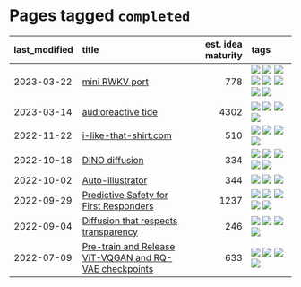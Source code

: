 # Pages tagged `completed`

|last_modified|title|est. idea maturity|tags
|:---|:---|---:|:---|
|2023-03-22|[mini RWKV port](../rust_rwkv.md)|778|[![](https://img.shields.io/badge/tag-RNN-fe76cf)](../tags/RNN.md) [![](https://img.shields.io/badge/tag-completed-fda5ff)](../tags/completed.md) [![](https://img.shields.io/badge/tag-experimental-4bcfd8)](../tags/experimental.md) [![](https://img.shields.io/badge/tag-ggml-8fb3d)](../tags/ggml.md) [![](https://img.shields.io/badge/tag-mobilenet-8a140)](../tags/mobilenet.md) [![](https://img.shields.io/badge/tag-model_compression-83cbca)](../tags/model_compression.md) [![](https://img.shields.io/badge/tag-tooling-834fc2)](../tags/tooling.md) [![](https://img.shields.io/badge/tag-wip-4d35f9)](../tags/wip.md)|
|2023-03-14|[audioreactive tide](../audioreactive_tide.md)|4302|[![](https://img.shields.io/badge/tag-animation-fecb83)](../tags/animation.md) [![](https://img.shields.io/badge/tag-completed-fda5ff)](../tags/completed.md) [![](https://img.shields.io/badge/tag-experimental-4bcfd8)](../tags/experimental.md) [![](https://img.shields.io/badge/tag-publication-eac1b9)](../tags/publication.md)|
|2022-11-22|[i-like-that-shirt.com](../ilikethatshirt.com.md)|510|[![](https://img.shields.io/badge/tag-accessibility-d548d8)](../tags/accessibility.md) [![](https://img.shields.io/badge/tag-completed-fda5ff)](../tags/completed.md) [![](https://img.shields.io/badge/tag-publicgood-da6994)](../tags/publicgood.md) [![](https://img.shields.io/badge/tag-tooling-834fc2)](../tags/tooling.md)|
|2022-10-18|[DINO diffusion](../DINO-diffusion.md)|334|[![](https://img.shields.io/badge/tag-completed-fda5ff)](../tags/completed.md) [![](https://img.shields.io/badge/tag-experimental-4bcfd8)](../tags/experimental.md) [![](https://img.shields.io/badge/tag-nerf-6a156e)](../tags/nerf.md) [![](https://img.shields.io/badge/tag-tooling-834fc2)](../tags/tooling.md) [![](https://img.shields.io/badge/tag-wip-4d35f9)](../tags/wip.md)|
|2022-10-02|[Auto-illustrator](../auto-illustrator.md)|344|[![](https://img.shields.io/badge/tag-completed-fda5ff)](../tags/completed.md) [![](https://img.shields.io/badge/tag-prompting-2b1421)](../tags/prompting.md) [![](https://img.shields.io/badge/tag-tooling-834fc2)](../tags/tooling.md)|
|2022-09-29|[Predictive Safety for First Responders](../safety-officer.md)|1237|[![](https://img.shields.io/badge/tag-completed-fda5ff)](../tags/completed.md) [![](https://img.shields.io/badge/tag-dataset-4a3565)](../tags/dataset.md) [![](https://img.shields.io/badge/tag-publication-eac1b9)](../tags/publication.md) [![](https://img.shields.io/badge/tag-publicgood-da6994)](../tags/publicgood.md) [![](https://img.shields.io/badge/tag-wip-4d35f9)](../tags/wip.md)|
|2022-09-04|[Diffusion that respects transparency](../diffusion-that-respects-transparency.md)|246|[![](https://img.shields.io/badge/tag-completed-fda5ff)](../tags/completed.md) [![](https://img.shields.io/badge/tag-diffusion-ff6770)](../tags/diffusion.md) [![](https://img.shields.io/badge/tag-image_processing-4aea2)](../tags/image_processing.md) [![](https://img.shields.io/badge/tag-transparency-a4124b)](../tags/transparency.md)|
|2022-07-09|[Pre-train and Release ViT-VQGAN and RQ-VAE checkpoints](../pretrained_vit-vqgan_checkpoints.md)|633|[![](https://img.shields.io/badge/tag-completed-fda5ff)](../tags/completed.md) [![](https://img.shields.io/badge/tag-dataset-4a3565)](../tags/dataset.md) [![](https://img.shields.io/badge/tag-prompting-2b1421)](../tags/prompting.md) [![](https://img.shields.io/badge/tag-tooling-834fc2)](../tags/tooling.md)|